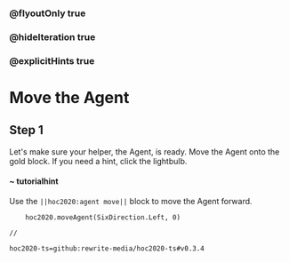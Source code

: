 ### @flyoutOnly true
### @hideIteration true
### @explicitHints true

# Move the Agent

## Step 1
Let's make sure your helper, the Agent, is ready. Move the Agent onto the gold block. If you need a hint, click the lightbulb.

#### ~ tutorialhint 
Use the ``||hoc2020:agent move||`` block to move the Agent forward.

```ghost
    hoc2020.moveAgent(SixDirection.Left, 0)
```
```template
//
```
```package
hoc2020-ts=github:rewrite-media/hoc2020-ts#v0.3.4
```